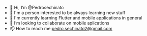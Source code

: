 - 👋 Hi, I’m @Pedrosechinato
- 👀 I'm a person interested to be always learning new stuff
- 🌱 I'm currently learning Flutter and mobile applications in general
- 💞️ I’m looking to collaborate on mobile aplications
- 📫 How to reach me pedro.sechinato2@gmail.com

<!---
Pedrosechinato/Pedrosechinato is a ✨ special ✨ repository because its `README.md` (this file) appears on your GitHub profile.
You can click the Preview link to take a look at your changes.
--->
